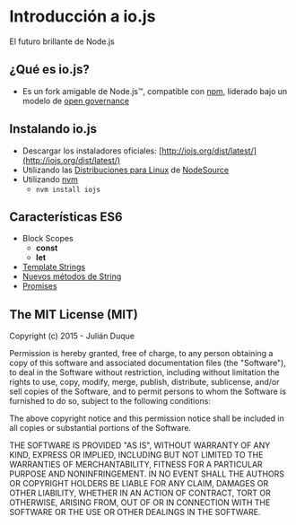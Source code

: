 # Introducción a io.js

El futuro brillante de Node.js 

## ¿Qué es io.js?

* Es un fork amigable de Node.js™, compatible con [npm](http://npmjs.com), liderado bajo
un modelo de [open governance](https://github.com/iojs/io.js/blob/v1.x/GOVERNANCE.md#readme)

## Instalando io.js

* Descargar los instaladores oficiales: [http://iojs.org/dist/latest/](http://iojs.org/dist/latest/)
* Utilizando las [Distribuciones para Linux](https://nodesource.com/blog/nodejs-v012-iojs-and-the-nodesource-linux-repositories#io-js) de [NodeSource](http://nodesource.com)
* Utilizando [nvm](https://github.com/creationix/nvm)
	* `nvm install iojs`

## Características ES6

* Block Scopes
	* **const**
	* **let**
* [Template Strings](https://developer.mozilla.org/en-US/docs/Web/JavaScript/Reference/template_strings)
* [Nuevos métodos de String](https://developer.mozilla.org/en-US/docs/Web/JavaScript/New_in_JavaScript/ECMAScript_6_support_in_Mozilla#Additions_to_the_String_object)
* [Promises](https://developer.mozilla.org/en-US/docs/Web/JavaScript/Reference/Global_Objects/Promise)

## The MIT License (MIT)

Copyright (c) 2015 - Julián Duque

Permission is hereby granted, free of charge, to any person obtaining a copy
of this software and associated documentation files (the "Software"), to deal
in the Software without restriction, including without limitation the rights
to use, copy, modify, merge, publish, distribute, sublicense, and/or sell
copies of the Software, and to permit persons to whom the Software is
furnished to do so, subject to the following conditions:

The above copyright notice and this permission notice shall be included in
all copies or substantial portions of the Software.

THE SOFTWARE IS PROVIDED "AS IS", WITHOUT WARRANTY OF ANY KIND, EXPRESS OR
IMPLIED, INCLUDING BUT NOT LIMITED TO THE WARRANTIES OF MERCHANTABILITY,
FITNESS FOR A PARTICULAR PURPOSE AND NONINFRINGEMENT. IN NO EVENT SHALL THE
AUTHORS OR COPYRIGHT HOLDERS BE LIABLE FOR ANY CLAIM, DAMAGES OR OTHER
LIABILITY, WHETHER IN AN ACTION OF CONTRACT, TORT OR OTHERWISE, ARISING FROM,
OUT OF OR IN CONNECTION WITH THE SOFTWARE OR THE USE OR OTHER DEALINGS IN
THE SOFTWARE.
